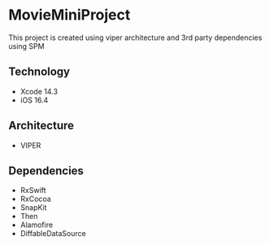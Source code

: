 
# MovieMiniProject

This project is created using viper architecture and 3rd party dependencies using SPM

## Technology
- Xcode 14.3
- iOS 16.4
  
## Architecture
- VIPER 

## Dependencies
- RxSwift
- RxCocoa
- SnapKit
- Then
- Alamofire
- DiffableDataSource

